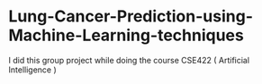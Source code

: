 # Lung-Cancer-Prediction-using-Machine-Learning-techniques
I did this group project while doing the course CSE422 ( Artificial Intelligence )
